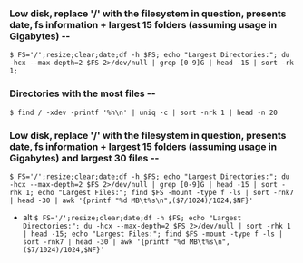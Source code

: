 ### Low disk, replace '/' with the filesystem in question, presents date, fs information + largest 15 folders (assuming usage in Gigabytes) --
``` $ FS='/';resize;clear;date;df -h $FS; echo "Largest Directories:"; du -hcx --max-depth=2 $FS 2>/dev/null | grep [0-9]G | head -15 | sort -rk 1; ```

### Directories with the most files --
``` $ find / -xdev -printf '%h\n' | uniq -c | sort -nrk 1 | head -n 20 ```


### Low disk, replace '/' with the filesystem in question, presents date, fs information + largest 15 folders (assuming usage in Gigabytes) and largest 30 files --
``` $ FS='/';resize;clear;date;df -h $FS; echo "Largest Directories:"; du -hcx --max-depth=2 $FS 2>/dev/null | grep [0-9]G | head -15 | sort -rhk 1; echo "Largest Files:"; find $FS -mount -type f -ls | sort -rnk7 | head -30 | awk '{printf "%d MB\t%s\n",($7/1024)/1024,$NF}' ``` 

- alt
``` $ FS='/';resize;clear;date;df -h $FS; echo "Largest Directories:"; du -hcx --max-depth=2 $FS 2>/dev/null | sort -rhk 1 | head -15; echo "Largest Files:"; find $FS -mount -type f -ls | sort -rnk7 | head -30 | awk '{printf "%d MB\t%s\n",($7/1024)/1024,$NF}' ``` 
